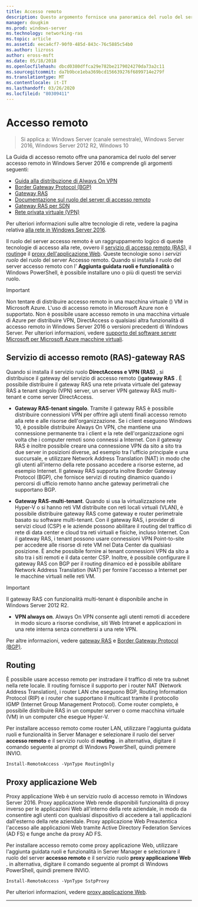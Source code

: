 ```yaml
---
title: Accesso remoto
description: Questo argomento fornisce una panoramica del ruolo del server accesso remoto in Windows Server 2016.
manager: dougkim
ms.prod: windows-server
ms.technology: networking-ras
ms.topic: article
ms.assetid: eeca4cf7-90f0-485d-843c-76c5885c54b0
ms.author: lizross
author: eross-msft
ms.date: 05/18/2018
ms.openlocfilehash: dbcd0380dffca29e782be2179024270da73a2c11
ms.sourcegitcommit: da7b9bce1eba369bcd156639276f6899714e279f
ms.translationtype: MT
ms.contentlocale: it-IT
ms.lasthandoff: 03/26/2020
ms.locfileid: "80309411"
---
```

# <a name="remote-access"></a>Accesso remoto

>Si applica a: Windows Server (canale semestrale), Windows Server 2016, Windows Server 2012 R2, Windows 10

La Guida di accesso remoto offre una panoramica del ruolo del server accesso remoto in Windows Server 2016 e comprende gli argomenti seguenti:

- [Guida alla distribuzione di Always On VPN](vpn/always-on-vpn/deploy/always-on-vpn-deploy.md)
- [Border Gateway Protocol &#40;BGP&#41;](bgp/Border-Gateway-Protocol-BGP.md)
- [Gateway RAS](ras-gateway/RAS-Gateway.md) 
- [Documentazione sul ruolo del server di accesso remoto](ras/Remote-Access-Server-Role-Documentation.md)
- [Gateway RAS per SDN](../../networking/sdn/technologies/network-function-virtualization/RAS-Gateway-for-SDN.md)
- [Rete privata virtuale (VPN)](vpn/vpn-top.md)
 
Per ulteriori informazioni sulle altre tecnologie di rete, vedere la pagina relativa [alla rete in Windows Server 2016](https://docs.microsoft.com/windows-server/networking/networking).

Il ruolo del server accesso remoto è un raggruppamento logico di queste tecnologie di accesso alla rete, ovvero il [servizio di accesso remoto (RAS)](#bkmk_da), il [routing](#bkmk_rras)e il [proxy dell'applicazione Web](#bkmk_proxy). Queste tecnologie sono i *servizi ruolo* del ruolo del server Accesso remoto. Quando si installa il ruolo del server accesso remoto con l' **Aggiunta guidata ruoli e funzionalità** o Windows PowerShell, è possibile installare uno o più di questi tre servizi ruolo.

>[!IMPORTANT]
>Non tentare di distribuire accesso remoto in una macchina virtuale \(\) VM in Microsoft Azure. L'uso di accesso remoto in Microsoft Azure non è supportato. Non è possibile usare accesso remoto in una macchina virtuale di Azure per distribuire VPN, DirectAccess o qualsiasi altra funzionalità di accesso remoto in Windows Server 2016 o versioni precedenti di Windows Server. Per ulteriori informazioni, vedere [supporto del software server Microsoft per Microsoft Azure macchine virtuali](https://support.microsoft.com/help/2721672/microsoft-server-software-support-for-microsoft-azure-virtual-machines).

## <a name="remote-access-service-ras---ras-gateway"></a><a name="bkmk_da"></a>Servizio di accesso remoto \(RAS\)-gateway RAS

Quando si installa il servizio ruolo **DirectAccess e VPN (RAS)** , si distribuisce il gateway del servizio di accesso remoto \(\)**gateway RAS** . È possibile distribuire il gateway RAS una rete privata virtuale del gateway RAS a tenant singolo \(VPN\) server, un server VPN gateway RAS multi-tenant e come server DirectAccess.

- **Gateway RAS-tenant singolo**. Tramite il gateway RAS è possibile distribuire connessioni VPN per offrire agli utenti finali accesso remoto alla rete e alle risorse dell'organizzazione. Se i client eseguono Windows 10, è possibile distribuire Always On VPN, che mantiene una connessione permanente tra i client e la rete dell'organizzazione ogni volta che i computer remoti sono connessi a Internet. Con il gateway RAS è inoltre possibile creare una connessione VPN da sito a sito tra due server in posizioni diverse, ad esempio tra l'ufficio principale e una succursale, e utilizzare Network Address Translation \(NAT\) in modo che gli utenti all'interno della rete possano accedere a risorse esterne, ad esempio Internet. Il gateway RAS supporta inoltre Border Gateway Protocol (BGP), che fornisce servizi di routing dinamico quando i percorsi di ufficio remoto hanno anche gateway perimetrali che supportano BGP.

- **Gateway RAS-multi-tenant**. Quando si usa la virtualizzazione rete Hyper\-V o si hanno reti VM distribuite con reti locali virtuali \(VLAN\), è possibile distribuire gateway RAS come gateway e router perimetrale basato su software multi-tenant. Con il gateway RAS, i provider di servizi cloud \(CSP\) e le aziende possono abilitare il routing del traffico di rete di data center e cloud tra reti virtuali e fisiche, incluso Internet. Con il gateway RAS, i tenant possono usare connessioni VPN Point-to-site per accedere alle risorse di rete VM nel Data Center da qualsiasi posizione. È anche possibile fornire ai tenant connessioni VPN da sito a sito tra i siti remoti e il data center CSP. Inoltre, è possibile configurare il gateway RAS con BGP per il routing dinamico ed è possibile abilitare Network Address Translation \(NAT\) per fornire l'accesso a Internet per le macchine virtuali nelle reti VM.

>[!IMPORTANT]
> Il gateway RAS con funzionalità multi-tenant è disponibile anche in Windows Server 2012 R2.

- **VPN always on**. Always On VPN consente agli utenti remoti di accedere in modo sicuro a risorse condivise, siti Web Intranet e applicazioni in una rete interna senza connettersi a una rete VPN. 

Per altre informazioni, vedere [gateway RAS](ras-gateway/RAS-Gateway.md) e [Border Gateway Protocol (BGP)](bgp/Border-Gateway-Protocol-BGP.md).

## <a name="routing"></a><a name="bkmk_rras"></a>Routing

È possibile usare accesso remoto per instradare il traffico di rete tra subnet nella rete locale. Il routing fornisce il supporto per i router NAT (Network Address Translation), i router LAN che eseguono BGP, Routing Information Protocol (RIP) e i router che supportano il multicast tramite il protocollo IGMP (Internet Group Management Protocol). Come router completo, è possibile distribuire RAS in un computer server o come macchina virtuale (VM) in un computer che esegue Hyper-V.

Per installare accesso remoto come router LAN, utilizzare l'aggiunta guidata ruoli e funzionalità in Server Manager e selezionare il ruolo del server **accesso remoto** e il servizio ruolo di **routing** . in alternativa, digitare il comando seguente al prompt di Windows PowerShell, quindi premere INVIO.

```  
Install-RemoteAccess -VpnType RoutingOnly
```  

## <a name="web-application-proxy"></a><a name="bkmk_proxy"></a>Proxy applicazione Web

Proxy applicazione Web è un servizio ruolo di accesso remoto in Windows Server 2016. Proxy applicazione Web rende disponibili funzionalità di proxy inverso per le applicazioni Web all'interno della rete aziendale, in modo da consentire agli utenti con qualsiasi dispositivo di accedere a tali applicazioni dall'esterno della rete aziendale. Proxy applicazione Web Preautentica l'accesso alle applicazioni Web tramite Active Directory Federation Services (AD FS) e funge anche da proxy AD FS.

Per installare accesso remoto come proxy applicazione Web, utilizzare l'aggiunta guidata ruoli e funzionalità in Server Manager e selezionare il ruolo del server **accesso remoto** e il servizio ruolo **proxy applicazione Web** . in alternativa, digitare il comando seguente al prompt di Windows PowerShell, quindi premere INVIO.  

```  
Install-RemoteAccess -VpnType SstpProxy  
```  

Per ulteriori informazioni, vedere [proxy applicazione Web](https://technet.microsoft.com/windows-server-docs/identity/web-application-proxy/web-application-proxy-windows-server).


---